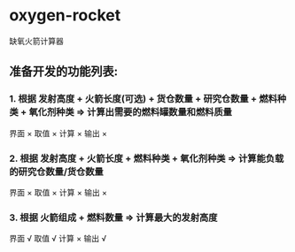 # oxygen-rocket
缺氧火箭计算器
## 准备开发的功能列表:
### 1. 根据 发射高度 + 火箭长度(可选) + 货仓数量 + 研究仓数量 + 燃料种类 + 氧化剂种类  => 计算出需要的燃料罐数量和燃料质量
界面 ×
取值 ×
计算 ×
输出 ×
### 2. 根据 发射高度 + 火箭长度 + 燃料种类 + 氧化剂种类 => 计算能负载的研究仓数量/货仓数量
界面 ×
取值 ×
计算 ×
输出 ×
### 3. 根据 火箭组成 + 燃料数量 => 计算最大的发射高度
界面 √
取值 √
计算 ×
输出 √
